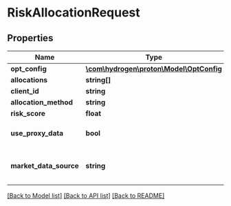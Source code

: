 # RiskAllocationRequest

## Properties
Name | Type | Description | Notes
------------ | ------------- | ------------- | -------------
**opt_config** | [**\com\hydrogen\proton\Model\OptConfig**](OptConfig.md) |  | [optional] 
**allocations** | **string[]** |  | [optional] 
**client_id** | **string** |  | [optional] 
**allocation_method** | **string** |  | 
**risk_score** | **float** |  | [optional] 
**use_proxy_data** | **bool** |  | [optional] [default to false]
**market_data_source** | **string** |  | [optional] [default to 'nucleus']

[[Back to Model list]](../README.md#documentation-for-models) [[Back to API list]](../README.md#documentation-for-api-endpoints) [[Back to README]](../README.md)


